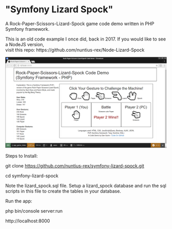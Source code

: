 # "Symfony Lizard Spock"

<p>A Rock-Paper-Scissors-Lizard-Spock game code demo written in PHP Symfony framework.</p>

<p>This is an old code example I once did, back in 2017. If you would like to see a NodeJS version,<br> 
visit this repo: https://github.com/nuntius-rex/Node-Lizard-Spock</p>

![Preview](/web/preview.png?raw=true "Preview")

Steps to Install:

git clone https://github.com/nuntius-rex/symfony-lizard-spock.git

cd symfony-lizard-spock

Note the lizard_spock.sql file. Setup a lizard_spock database and run the sql scripts in this file to create the tables in your database.

Run the app:

php bin/console server:run

http://localhost:8000
